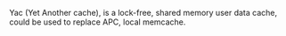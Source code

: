 Yac (Yet Another cache), is a lock-free, shared memory user data cache,
could be used to replace APC, local memcache.
